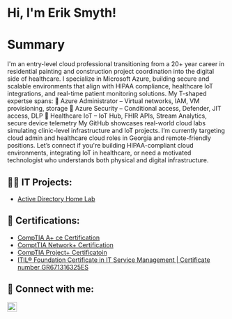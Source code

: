 <h1>Hi, I'm Erik Smyth! 
<h1>Summary</h1>I'm an entry-level cloud professional transitioning from a 20+ year career in residential painting and construction project coordination into the digital side of healthcare.
  I specialize in Microsoft Azure, building secure and scalable environments that align with HIPAA compliance, healthcare IoT integrations, and real-time patient monitoring solutions. My T-shaped expertse spans:
🔹 Azure Administrator – Virtual networks, IAM, VM provisioning, storage
🔹 Azure Security – Conditional access, Defender, JIT access, DLP
🔹 Healthcare IoT – IoT Hub, FHIR APIs, Stream Analytics, secure device telemetry
My GitHub showcases real-world cloud labs simulating clinic-level infrastructure and IoT projects. I’m currently targeting cloud admin and healthcare cloud roles in Georgia and remote-friendly positions.
Let’s connect if you're building HIPAA-compliant cloud environments, integrating IoT in healthcare, or need a motivated technologist who understands both physical and digital infrastructure.
<h2>👨‍💻 IT Projects:</h2>


  - [Active Directory Home Lab](https://github.com/Smyerk84/ActiveDirectoryLab)


<h2>📄 Certifications: </h2>

- [CompTIA A+ ce Certification](https://www.credly.com/badges/77c911b8-0920-45d3-a861-7e1ddb114776/linked_in_profile)
- [ComptTIA Network+ Certification](https://www.credly.com/badges/4fabedb1-1d83-4d59-af96-0cc2fefb02d3/public_url)
- [CompTIA Project+ Certificatoin](https://www.credly.com/badges/c0a80257-9fd7-4c73-a49e-aac0de185eab/public_url)
- [ITIL® Foundation Certificate in IT Service Management | Certificate number GR671316325ES](https://www.peoplecert.org/for-corporations/certificate-verification-service)

<h2> 🤳 Connect with me:</h2>

[<img align="left" alt="ErikBreandanSmyth | LinkedIn" width="22px" src="https://cdn.jsdelivr.net/npm/simple-icons@v3/icons/linkedin.svg" />][linkedin]

[linkedin]: https://www.linkedin.com/in/erik-breandan-smyth-187011218/

